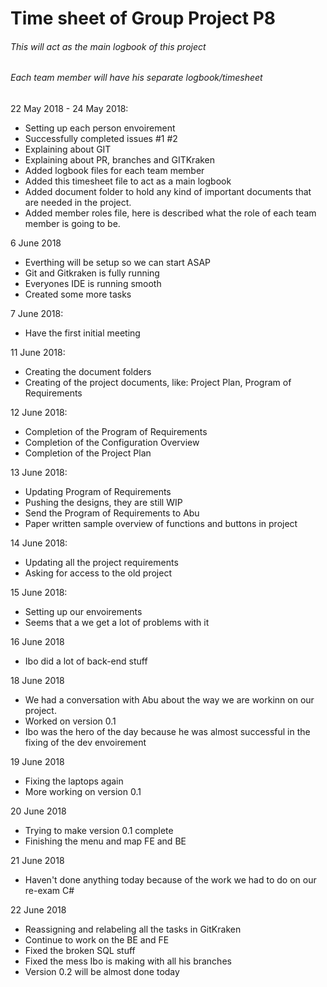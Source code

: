 # Time sheet of Group Project P8
###### This will act as the main logbook of this project
###### Each team member will have his separate logbook/timesheet

22 May 2018 - 24 May 2018:

- Setting up each person envoirement
- Successfully completed issues #1 #2
- Explaining about GIT
- Explaining about PR, branches and GITKraken
- Added logbook files for each team member
- Added this timesheet file to act as a main logbook
- Added document folder to hold any kind of important documents that are needed in the project.
- Added member roles file, here is described what the role of each team member is going to be.

6 June 2018

- Everthing will be setup so we can start ASAP
- Git and Gitkraken is fully running
- Everyones IDE is running smooth
- Created some more tasks

7 June 2018:

- Have the first initial meeting

11 June 2018:

- Creating the document folders
- Creating of the project documents, like: Project Plan, Program of Requirements

12 June 2018:

- Completion of the Program of Requirements
- Completion of the Configuration Overview
- Completion of the Project Plan

13 June 2018:

- Updating Program of Requirements
- Pushing the designs, they are still WIP
- Send the Program of Requirements to Abu
- Paper written sample overview of functions and buttons in project

14 June 2018:

- Updating all the project requirements
- Asking for access to the old project

15 June 2018:

- Setting up our envoirements
- Seems that a we get a lot of problems with it

16 June 2018

- Ibo did a lot of back-end stuff

18 June 2018

- We had a conversation with Abu about the way we are workinn on our project.
- Worked on version 0.1
- Ibo was the hero of the day because he was almost successful in the fixing of the dev envoirement

19 June 2018

- Fixing the laptops again
- More working on version 0.1

20 June 2018

- Trying to make version 0.1 complete
- Finishing the menu and map FE and BE

21 June 2018

- Haven't done anything today because of the work we had to do on our re-exam C#

22 June 2018

- Reassigning and relabeling all the tasks in GitKraken
- Continue to work on the BE and FE
- Fixed the broken SQL stuff
- Fixed the mess Ibo is making with all his branches
- Version 0.2 will be almost done today